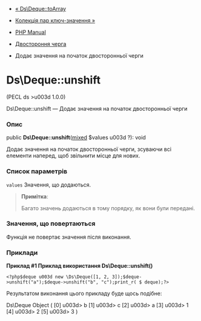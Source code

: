 - [« Ds\Deque::toArray](ds-deque.toarray.md)
- [Колекція пар ключ-значення »](class.ds-map.md)

- [PHP Manual](index.md)
- [Двостороння черга](class.ds-deque.md)
- Додає значення на початок двосторонньої черги

# Ds\Deque::unshift

(PECL ds \>u003d 1.0.0)

Ds\Deque::unshift — Додає значення на початок двосторонньої черги

### Опис

public
**Ds\Deque::unshift**([mixed](language.types.declarations.md#language.types.declarations.mixed)
$values u003d ?): void

Додає значення на початок двосторонньої черги, зсуваючи всі елементи
наперед, щоб звільнити місце для нових.

### Список параметрів

`values`
Значення, що додаються.

> **Примітка**:
>
> Багато значень додаються в тому порядку, як вони були передані.

### Значення, що повертаються

Функція не повертає значення після виконання.

### Приклади

**Приклад #1 Приклад використання **Ds\Deque::unshift()****

` <?php$deque u003d new \Ds\Deque([1, 2, 3]);$deque->unshift("a");$deque->unshift("b", "c");print_r( $ deque);?> `

Результатом виконання цього прикладу буде щось подібне:

Ds\Deque Object
(
[0] u003d> b
[1] u003d> c
[2] u003d> a
[3] u003d> 1
[4] u003d> 2
[5] u003d> 3
)
